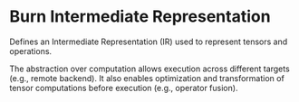 # Burn Intermediate Representation

Defines an Intermediate Representation (IR) used to represent tensors and operations.

The abstraction over computation allows execution across different targets (e.g., remote backend).
It also enables optimization and transformation of tensor computations before execution (e.g.,
operator fusion).
